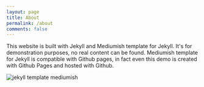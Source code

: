 ```yaml
---
layout: page
title: About
permalink: /about
comments: false
---
```


<div class="row justify-content-between">
<div class="col-md-12">

<p>This website is built with Jekyll and Mediumish template for Jekyll. It's for demonstration purposes, no real content can be found. Mediumish template for Jekyll is compatible with Github pages, in fact even this demo is created with Github Pages and hosted with Github.</p>

<p class="mb-5"><img class="shadow-lg" src="{{site.baseurl}}/assets/images/mediumish-jekyll-template.png" alt="jekyll template mediumish" /></p>

</div>
</div>
